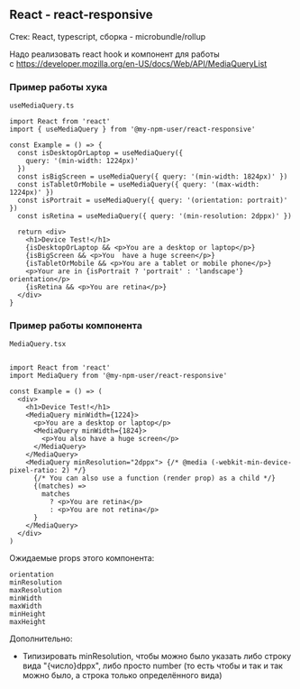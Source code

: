 ## React - react-responsive

Стек: React, typescript, сборка - microbundle/rollup

Надо реализовать react hook и компонент для работы с https://developer.mozilla.org/en-US/docs/Web/API/MediaQueryList

### Пример работы хука

`useMediaQuery.ts`

```tsx
import React from 'react'
import { useMediaQuery } from '@my-npm-user/react-responsive'

const Example = () => {
  const isDesktopOrLaptop = useMediaQuery({
    query: '(min-width: 1224px)'
  })
  const isBigScreen = useMediaQuery({ query: '(min-width: 1824px)' })
  const isTabletOrMobile = useMediaQuery({ query: '(max-width: 1224px)' })
  const isPortrait = useMediaQuery({ query: '(orientation: portrait)' })
  const isRetina = useMediaQuery({ query: '(min-resolution: 2dppx)' })

  return <div>
    <h1>Device Test!</h1>
    {isDesktopOrLaptop && <p>You are a desktop or laptop</p>}
    {isBigScreen && <p>You  have a huge screen</p>}
    {isTabletOrMobile && <p>You are a tablet or mobile phone</p>}
    <p>Your are in {isPortrait ? 'portrait' : 'landscape'} orientation</p>
    {isRetina && <p>You are retina</p>}
  </div>
}
```

### Пример работы компонента

`MediaQuery.tsx`

```tsx

import React from 'react'
import MediaQuery from '@my-npm-user/react-responsive'

const Example = () => (
  <div>
    <h1>Device Test!</h1>
    <MediaQuery minWidth={1224}>
      <p>You are a desktop or laptop</p>
      <MediaQuery minWidth={1824}>
        <p>You also have a huge screen</p>
      </MediaQuery>
    </MediaQuery>
    <MediaQuery minResolution="2dppx"> {/* @media (-webkit-min-device-pixel-ratio: 2) */}
      {/* You can also use a function (render prop) as a child */}
      {(matches) =>
        matches
          ? <p>You are retina</p>
          : <p>You are not retina</p>
      }
    </MediaQuery>
  </div>
)
```

Ожидаемые props этого компонента:

```
orientation
minResolution
maxResolution
minWidth
maxWidth
minHeight
maxHeight
```

Дополнительно:
- Типизировать minResolution, чтобы можно было указать либо строку вида "{число}dppx", либо просто number (то есть чтобы и так и так можно было, а строка только определённого вида)

